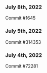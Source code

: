 ### July 8th, 2022

Commit #1645

### July 5th, 2022

Commit #314353


### July 4th, 2022

Commit #72281
